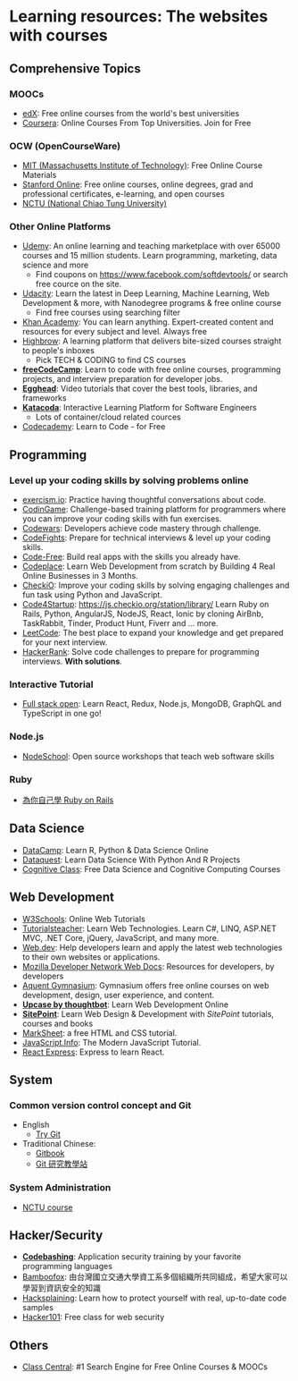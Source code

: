 Learning resources: The websites with courses
===
## Comprehensive Topics

### MOOCs

- [edX](https://www.edx.org/): Free online courses from the world's best universities
- [Coursera](https://www.coursera.org): Online Courses From Top Universities. Join for Free

### OCW (OpenCourseWare)

- [MIT (Massachusetts Institute of Technology)](https://ocw.mit.edu/): Free Online Course Materials
- [Stanford Online](https://online.stanford.edu/courses): Free online courses, online degrees, grad and professional certificates, e-learning, and open courses
- [NCTU (National Chiao Tung University)](http://ocw.nctu.edu.tw)

### Other Online Platforms

- [Udemy](https://www.udemy.com/): An online learning and teaching marketplace with over 65000 courses and 15 million students. Learn programming, marketing, data science and more
  - Find coupons on https://www.facebook.com/softdevtools/ or search free cource on the site.
- [Udacity](https://www.udacity.com/): Learn the latest in Deep Learning, Machine Learning, Web Development & more, with Nanodegree programs & free online course
  - Find free courses using searching filter
- [Khan Academy](https://www.khanacademy.org/): You can learn anything. Expert-created content and resources for every subject and level. Always free
- [Highbrow](https://gohighbrow.com/courses/): A learning platform that delivers bite-sized courses straight to people's inboxes
  - Pick TECH & CODING to find CS courses
- **[freeCodeCamp](https://www.freecodecamp.org/)**: Learn to code with free online courses, programming projects, and interview preparation for developer jobs.
- **[Egghead](https://egghead.io/)**: Video tutorials that cover the best tools, libraries, and frameworks
- **[Katacoda](https://www.katacoda.com/learn)**: Interactive Learning Platform for Software Engineers
  - Lots of container/cloud related cources
- [Codecademy](https://www.codecademy.com): Learn to Code - for Free

## Programming

### Level up your coding skills by solving problems online

- [exercism.io](http://www.exercism.io/languages): Practice having thoughtful conversations about code.
- [CodinGame](https://www.codingame.com): Challenge-based training platform for programmers where you can improve your coding skills with fun exercises.
- [Codewars](https://www.codewars.com/): Developers achieve code mastery through challenge.
- [CodeFights](https://codefights.com/): Prepare for technical interviews & level up your coding skills.
- [Code-Free](https://codefree.co/): Build real apps with the skills you already have.
- [Codeplace](https://www.codeplace.com/): Learn Web Development from scratch by Building 4 Real Online Businesses in 3 Months.
- [CheckiO](https://checkio.org/): Improve your coding skills by solving engaging challenges and fun task using Python and JavaScript.
- [Code4Startup](https://code4startup.com/): https://js.checkio.org/station/library/ Learn Ruby on Rails, Python, AngularJS, NodeJS, React, Ionic by cloning AirBnb, TaskRabbit, Tinder, Product Hunt, Fiverr and ... more.
- [LeetCode](https://leetcode.com/): The best place to expand your knowledge and get prepared for your next interview.
- [HackerRank](https://www.hackerrank.com/): Solve code challenges to prepare for programming interviews. **With solutions**.

### Interactive Tutorial

- [Full stack open](http://fullstackopen.com): Learn React, Redux, Node.js, MongoDB, GraphQL and TypeScript in one go!

### Node.js

* [NodeSchool](https://nodeschool.io/): Open source workshops that teach web software skills

### Ruby

* [為你自己學 Ruby on Rails](https://railsbook.tw/)

## Data Science

- [DataCamp](https://www.datacamp.com/): Learn R, Python & Data Science Online
- [Dataquest](https://www.dataquest.io/): Learn Data Science With Python And R Projects
- [Cognitive Class](https://cognitiveclass.ai/): Free Data Science and Cognitive Computing Courses

## Web Development

- [W3Schools](https://www.w3schools.com/): Online Web Tutorials
- [Tutorialsteacher](https://www.tutorialsteacher.com/): Learn Web Technologies. Learn C#, LINQ, ASP.NET MVC, .NET Core, jQuery, JavaScript, and many more.
- [Web.dev](https://web.dev/): Help developers learn and apply the latest web technologies to their own websites or applications.
- [Mozilla Developer Network Web Docs](https://developer.mozilla.org/): Resources for developers, by developers
- [Aquent Gymnasium](https://thegymnasium.com): Gymnasium offers free online courses on web development, design, user experience, and content.
- **[Upcase by thoughtbot](https://thoughtbot.com/upcase)**: Learn Web Development Online
- **[SitePoint](https://www.sitepoint.com/)**: Learn Web Design & Development with *SitePoint* tutorials, courses and books
- [MarkSheet](https://marksheet.io/): a free HTML and CSS tutorial.
- [JavaScript.Info](https://javascript.info/): The Modern JavaScript Tutorial.
- [React Express](https://www.react.express/): Express to learn React.

## System

### Common version control concept and Git

- English
  - [Try Git](https://try.github.io/)
- Traditional Chinese:
  - [Gitbook](https://gitbook.tw/)
  - [Git 研究教學站](http://dylandy.github.io/Easy-Git-Tutorial/)

### System Administration

- [NCTU course](https://nasa.cs.nctu.edu.tw/)

## Hacker/Security

- **[Codebashing](https://free.codebashing.com)**: Application security training by your favorite programming languages
- [Bamboofox](https://bamboofox.cs.nctu.edu.tw): 由台灣國立交通大學資工系多個組織所共同組成，希望大家可以學習到資訊安全的知識
- [Hacksplaining](https://www.hacksplaining.com): Learn how to protect yourself with real, up-to-date code samples
- [Hacker101](https://www.hacker101.com): Free class for web security

## Others
- [Class Central](https://www.class-central.com/): #1 Search Engine for Free Online Courses & MOOCs
